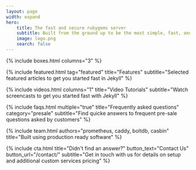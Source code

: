 ```yaml
---
layout: page
width: expand
hero:
    title: The fast and secure rubygems server
    subtitle: Built from the ground up to be the most simple, fast, and secure way to self-host your gems.
    image: logo.png
    search: false
---
```


{% include boxes.html columns="3" %}

{% include featured.html tag="featured" title="Features" subtitle="Selected featured articles to get you started fast in Jekyll" %}

{% include videos.html columns="1" title="Video Tutorials" subtitle="Watch screencasts to get you started fast with Jekyll" %}

{% include faqs.html multiple="true" title="Frequently asked questions" category="presale" subtitle="Find quicke answers to frequent pre-sale questions asked by customers" %}

{% include team.html authors="prometheus, caddy, boltdb, casbin" title="Built using production ready software" %}

{% include cta.html title="Didn't find an answer?" button_text="Contact Us" button_url="/contact/" subtitle="Get in touch with us for details on setup and additional custom services pricing" %}

